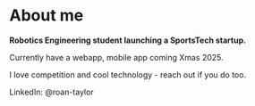 # About me

**Robotics Engineering student launching a SportsTech startup.**

Currently have a webapp, mobile app coming Xmas 2025.

I love competition and cool technology - reach out if you do too.

LinkedIn: @roan-taylor
